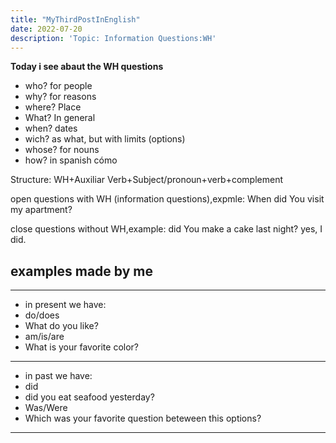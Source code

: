 ```yaml
---
title: "MyThirdPostInEnglish"
date: 2022-07-20
description: 'Topic: Information Questions:WH'
---
```


**Today i see abaut the WH questions**
* who? for people
* why? for reasons
* where? Place
* What? In general
* when? dates
* wich? as what, but with limits (options)
* whose? for nouns
* how? in spanish cómo

Structure: WH+Auxiliar Verb+Subject/pronoun+verb+complement

open questions with WH (information questions),expmle:
When did You visit my apartment?


close questions without WH,example:
did You make a cake last night? yes, I did.

## examples made by me
---
* in present we have:
* do/does
* What do you like?
* am/is/are
* What is your favorite color?
---
* in past we have:
* did
* did you eat seafood yesterday?
* Was/Were
* Which was your favorite question beteween this options?
---

